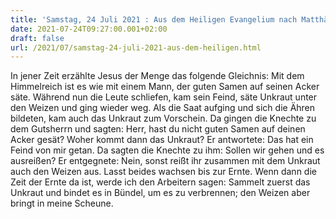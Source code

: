 ```yaml
---
title: 'Samstag, 24 Juli 2021 : Aus dem Heiligen Evangelium nach Matthäus - Mt 13,24-30.'
date: 2021-07-24T09:27:00.001+02:00
draft: false
url: /2021/07/samstag-24-juli-2021-aus-dem-heiligen.html
---
```


In jener Zeit erzählte Jesus der Menge das folgende Gleichnis: Mit dem Himmelreich ist es wie mit einem Mann, der guten Samen auf seinen Acker säte. Während nun die Leute schliefen, kam sein Feind, säte Unkraut unter den Weizen und ging wieder weg. Als die Saat aufging und sich die Ähren bildeten, kam auch das Unkraut zum Vorschein. Da gingen die Knechte zu dem Gutsherrn und sagten: Herr, hast du nicht guten Samen auf deinen Acker gesät? Woher kommt dann das Unkraut? Er antwortete: Das hat ein Feind von mir getan. Da sagten die Knechte zu ihm: Sollen wir gehen und es ausreißen? Er entgegnete: Nein, sonst reißt ihr zusammen mit dem Unkraut auch den Weizen aus. Lasst beides wachsen bis zur Ernte. Wenn dann die Zeit der Ernte da ist, werde ich den Arbeitern sagen: Sammelt zuerst das Unkraut und bindet es in Bündel, um es zu verbrennen; den Weizen aber bringt in meine Scheune.